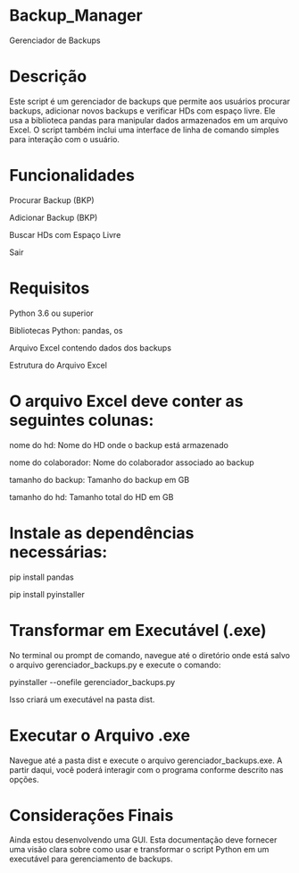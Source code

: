 # Backup_Manager
 Gerenciador de Backups

# Descrição
Este script é um gerenciador de backups que permite aos usuários procurar backups, adicionar novos backups e verificar HDs com espaço livre. Ele usa a biblioteca pandas para manipular dados armazenados em um arquivo Excel. O script também inclui uma interface de linha de comando simples para interação com o usuário.

# Funcionalidades
Procurar Backup (BKP)

Adicionar Backup (BKP)

Buscar HDs com Espaço Livre

Sair

# Requisitos
Python 3.6 ou superior

Bibliotecas Python: pandas, os

Arquivo Excel contendo dados dos backups

Estrutura do Arquivo Excel

# O arquivo Excel deve conter as seguintes colunas:

nome do hd: Nome do HD onde o backup está armazenado

nome do colaborador: Nome do colaborador associado ao backup

tamanho do backup: Tamanho do backup em GB

tamanho do hd: Tamanho total do HD em GB

# Instale as dependências necessárias:

pip install pandas

pip install pyinstaller


# Transformar em Executável (.exe)

No terminal ou prompt de comando, navegue até o diretório onde está salvo o arquivo gerenciador_backups.py e execute o comando:

pyinstaller --onefile gerenciador_backups.py

Isso criará um executável na pasta dist.

# Executar o Arquivo .exe

Navegue até a pasta dist e execute o arquivo gerenciador_backups.exe. A partir daqui, você poderá interagir com o programa conforme descrito nas opções.

# Considerações Finais

Ainda estou desenvolvendo uma GUI.
Esta documentação deve fornecer uma visão clara sobre como usar e transformar o script Python em um executável para gerenciamento de backups.
